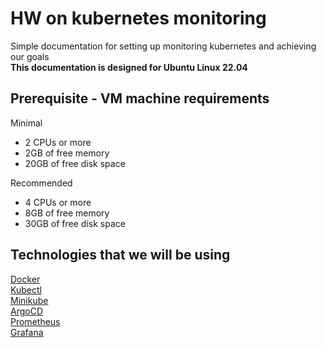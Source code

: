 # HW on kubernetes monitoring
Simple documentation for setting up monitoring kubernetes and achieving our goals <br>
**This documentation is designed for Ubuntu Linux 22.04**
## Prerequisite - VM machine requirements
Minimal <br> 
* 2 CPUs or more<br>
* 2GB of free memory<br>
* 20GB of free disk space<br>

Recommended <br> 
* 4 CPUs or more<br>
* 8GB of free memory<br>
* 30GB of free disk space<br>

## Technologies that we will be using
[Docker](https://docs.docker.com/engine/install/ubuntu/ "Docker main") <br>
[Kubectl](https://kubernetes.io/docs/tasks/tools/ "Kubectl main") <br>
[Minikube](https://minikube.sigs.k8s.io/docs/start/ "Minikube main") <br>
[ArgoCD](https://argo-cd.readthedocs.io/en/stable/getting_started/ "ArgoCD main") <br>
[Prometheus](https://prometheus.io/docs/prometheus/latest/installation/ "Prometheus main") <br>
[Grafana](https://grafana.com/docs/grafana/latest/setup-grafana/installation/ "Grafana main") <br>